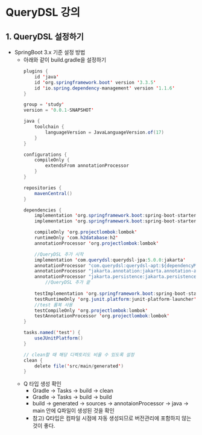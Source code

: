 # QueryDSL 강의

## 1. QueryDSL 설정하기
* SpringBoot 3.x 기준 설정 방법
  * 아래와 같이 build.gradle을 설정하기
    ```java
    plugins {
        id 'java'
        id 'org.springframework.boot' version '3.3.5'
        id 'io.spring.dependency-management' version '1.1.6'
    }
    
    group = 'study'
    version = '0.0.1-SNAPSHOT'
    
    java {
        toolchain {
            languageVersion = JavaLanguageVersion.of(17)
        }
    }
    
    configurations {
        compileOnly {
            extendsFrom annotationProcessor
        }
    }
    
    repositories {
        mavenCentral()
    }
    
    dependencies {
        implementation 'org.springframework.boot:spring-boot-starter-data-jpa'
        implementation 'org.springframework.boot:spring-boot-starter-web'
    
        compileOnly 'org.projectlombok:lombok'
        runtimeOnly 'com.h2database:h2'
        annotationProcessor 'org.projectlombok:lombok'
    
        //QueryDSL 추가 시작
        implementation 'com.querydsl:querydsl-jpa:5.0.0:jakarta'
        annotationProcessor "com.querydsl:querydsl-apt:${dependencyManagement.importedProperties['querydsl.version']}:jakarta"
        annotationProcessor "jakarta.annotation:jakarta.annotation-api"
        annotationProcessor "jakarta.persistence:jakarta.persistence-api"
            //QueryDSL 추가 끝
            
        testImplementation 'org.springframework.boot:spring-boot-starter-test'
        testRuntimeOnly 'org.junit.platform:junit-platform-launcher'
        //test 롬복 사용
        testCompileOnly 'org.projectlombok:lombok'
        testAnnotationProcessor 'org.projectlombok:lombok'
    }
    
    tasks.named('test') {
        useJUnitPlatform()
    }
    
    // clean할 때 해당 디렉토리도 비울 수 있도록 설정
    clean {
        delete file('src/main/generated')
    }
    ```
  * Q 타입 생성 확인
    * Gradle -> Tasks -> build -> clean
    * Gradle -> Tasks -> build -> build
    * build -> generated -> sources -> annotaionProcessor -> java -> main 안에 Q파일이 생성된 것을 확인
    * 참고) Q타입은 컴파일 시점에 자동 생성되므로 버전관리에 포함하지 않는 것이 좋다.